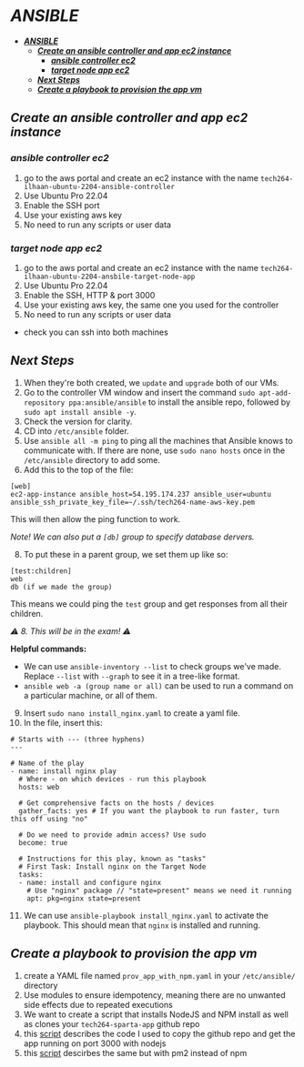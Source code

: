 # ***ANSIBLE***
- [***ANSIBLE***](#ansible)
  - [***Create an ansible controller and app ec2 instance***](#create-an-ansible-controller-and-app-ec2-instance)
    - [***ansible controller ec2***](#ansible-controller-ec2)
    - [***target node app ec2***](#target-node-app-ec2)
  - [***Next Steps***](#next-steps)
  - [***Create a playbook to provision the app vm***](#create-a-playbook-to-provision-the-app-vm)

## ***Create an ansible controller and app ec2 instance***
### ***ansible controller ec2***
1. go to the aws portal and create an ec2 instance with the name `tech264-ilhaan-ubuntu-2204-ansible-controller`
2. Use Ubuntu Pro 22.04 
3. Enable the SSH port
4. Use your existing aws key
5. No need to run any scripts or user data

### ***target node app ec2***
1. go to the aws portal and create an ec2 instance with the name `tech264-ilhaan-ubuntu-2204-ansbile-target-node-app`
2. Use Ubuntu Pro 22.04 
3. Enable the SSH, HTTP & port 3000
4. Use your existing aws key, the same one you used for the controller
5. No need to run any scripts or user data

- check you can ssh into both machines

## ***Next Steps***
 
1. When they're both created, we `update` and `upgrade` both of our VMs.
2. Go to the controller VM window and insert the command `sudo apt-add-repository ppa:ansible/ansible` to install the ansible repo, followed by `sudo apt install ansible -y`.
3. Check the version for clarity.
4. CD into `/etc/ansible` folder.
5. Use `ansible all -m ping` to ping all the machines that Ansible knows to communicate with. If there are none, use `sudo nano hosts` once in the `/etc/ansible` directory to add some.
6. Add this to the top of the file:
 
```
[web]
ec2-app-instance ansible_host=54.195.174.237 ansible_user=ubuntu ansible_ssh_private_key_file=~/.ssh/tech264-name-aws-key.pem
```
This will then allow the ping function to work.
 
*Note! We can also put a `[db]` group to specify database dervers.*
 
8. To put these in a parent group, we set them up like so:
 
```
[test:children]
web
db (if we made the group)
```
 
This means we could ping the `test` group and get responses from all their children.
 
*⚠️ 8. This will be in the exam! ⚠️*
 
**Helpful commands:**
- We can use `ansible-inventory --list` to check groups we've made. Replace `--list` with `--graph` to see it in a tree-like format.
- `ansible web -a (group name or all)` can be used to run a command on a particular machine, or all of them.
 
9. Insert `sudo nano install_nginx.yaml` to create a yaml file.
10. In the file, insert this:
 
```
# Starts with --- (three hyphens)
---
 
# Name of the play
- name: install nginx play
  # Where - on which devices - run this playbook
  hosts: web
 
  # Get comprehensive facts on the hosts / devices
  gather_facts: yes # If you want the playbook to run faster, turn this off using "no"
 
  # Do we need to provide admin access? Use sudo
  become: true
 
  # Instructions for this play, known as "tasks"
  # First Task: Install nginx on the Target Node
  tasks:
  - name: install and configure nginx
    # Use "nginx" package // "state=present" means we need it running
    apt: pkg=nginx state=present
```
 
11. We can use `ansible-playbook install_nginx.yaml` to activate the playbook. This should mean that `nginx` is installed and running.


## ***Create a playbook to provision the app vm***

1.  create a YAML file named `prov_app_with_npm.yaml` in your `/etc/ansible/` directory
2.  Use modules to ensure idempotency, meaning there are no unwanted side effects due to repeated executions
3.  We want to create a script that installs NodeJS and NPM install as well as clones your `tech264-sparta-app` github repo
4.  this [script](./prov_app_with_npm_start.yaml) describes the code I used to copy the github repo and get the app running on port 3000 with nodejs
5.  this [script](./prov_app_with_pm2.yaml) descirbes the same but with pm2 instead of npm